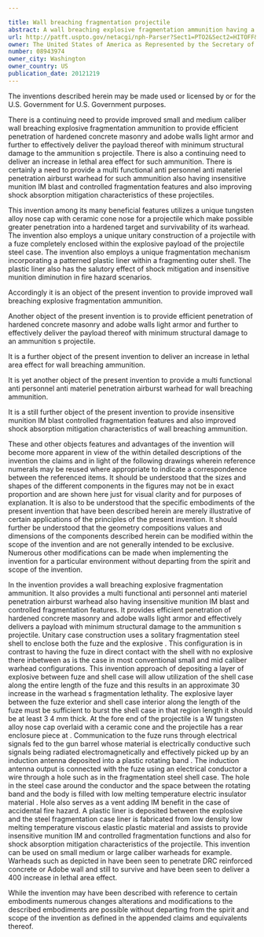 ```yaml
---

title: Wall breaching fragmentation projectile
abstract: A wall breaching explosive fragmentation ammunition having a tungsten alloy nose cap with ceramic cone nose which make possible penetration into a hardened target with survivability of the warhead. The ammunition employs a unitary construction with fuze completely within the projectile's shell case. The ammunition has an external plastic rotating band which also encloses an induction antenna. The antenna may signal the fuze on a wire, through a hole in the shell case. The fuze signals may be fed through a gun barrel, then picked up on the antenna. The ammunition also employs a controlled pattern fragmentation mechanism incorporating a patterned plastic liner.
url: http://patft.uspto.gov/netacgi/nph-Parser?Sect1=PTO2&Sect2=HITOFF&p=1&u=%2Fnetahtml%2FPTO%2Fsearch-adv.htm&r=1&f=G&l=50&d=PALL&S1=08943974&OS=08943974&RS=08943974
owner: The United States of America as Represented by the Secretary of the Army
number: 08943974
owner_city: Washington
owner_country: US
publication_date: 20121219
---
```

The inventions described herein may be made used or licensed by or for the U.S. Government for U.S. Government purposes.

There is a continuing need to provide improved small and medium caliber wall breaching explosive fragmentation ammunition to provide efficient penetration of hardened concrete masonry and adobe walls light armor and further to effectively deliver the payload thereof with minimum structural damage to the ammunition s projectile. There is also a continuing need to deliver an increase in lethal area effect for such ammunition. There is certainly a need to provide a multi functional anti personnel anti materiel penetration airburst warhead for such ammunition also having insensitive munition IM blast and controlled fragmentation features and also improving shock absorption mitigation characteristics of these projectiles.

This invention among its many beneficial features utilizes a unique tungsten alloy nose cap with ceramic cone nose for a projectile which make possible greater penetration into a hardened target and survivability of its warhead. The invention also employs a unique unitary construction of a projectile with a fuze completely enclosed within the explosive payload of the projectile steel case. The invention also employs a unique fragmentation mechanism incorporating a patterned plastic liner within a fragmenting outer shell. The plastic liner also has the salutory effect of shock mitigation and insensitive munition diminution in fire hazard scenarios.

Accordingly it is an object of the present invention to provide improved wall breaching explosive fragmentation ammunition.

Another object of the present invention is to provide efficient penetration of hardened concrete masonry and adobe walls light armor and further to effectively deliver the payload thereof with minimum structural damage to an ammunition s projectile.

It is a further object of the present invention to deliver an increase in lethal area effect for wall breaching ammunition.

It is yet another object of the present invention to provide a multi functional anti personnel anti materiel penetration airburst warhead for wall breaching ammunition.

It is a still further object of the present invention to provide insensitive munition IM blast controlled fragmentation features and also improved shock absorption mitigation characteristics of wall breaching ammunition.

These and other objects features and advantages of the invention will become more apparent in view of the within detailed descriptions of the invention the claims and in light of the following drawings wherein reference numerals may be reused where appropriate to indicate a correspondence between the referenced items. It should be understood that the sizes and shapes of the different components in the figures may not be in exact proportion and are shown here just for visual clarity and for purposes of explanation. It is also to be understood that the specific embodiments of the present invention that have been described herein are merely illustrative of certain applications of the principles of the present invention. It should further be understood that the geometry compositions values and dimensions of the components described herein can be modified within the scope of the invention and are not generally intended to be exclusive. Numerous other modifications can be made when implementing the invention for a particular environment without departing from the spirit and scope of the invention.

In the invention provides a wall breaching explosive fragmentation ammunition. It also provides a multi functional anti personnel anti materiel penetration airburst warhead also having insensitive munition IM blast and controlled fragmentation features. It provides efficient penetration of hardened concrete masonry and adobe walls light armor and effectively delivers a payload with minimum structural damage to the ammunition s projectile. Unitary case construction uses a solitary fragmentation steel shell to enclose both the fuze and the explosive . This configuration is in contrast to having the fuze in direct contact with the shell with no explosive there inbetween as is the case in most conventional small and mid caliber warhead configurations. This invention approach of depositing a layer of explosive between fuze and shell case will allow utilization of the shell case along the entire length of the fuze and this results in an approximate 30 increase in the warhead s fragmentation lethality. The explosive layer between the fuze exterior and shell case interior along the length of the fuze must be sufficient to burst the shell case in that region length it should be at least 3 4 mm thick. At the fore end of the projectile is a W tungsten alloy nose cap overlaid with a ceramic cone and the projectile has a rear enclosure piece at . Communication to the fuze runs through electrical signals fed to the gun barrel whose material is electrically conductive such signals being radiated electromagnetically and effectively picked up by an induction antenna deposited into a plastic rotating band . The induction antenna output is connected with the fuze using an electrical conductor a wire through a hole such as in the fragmentation steel shell case. The hole in the steel case around the conductor and the space between the rotating band and the body is filled with low melting temperature electric insulator material . Hole also serves as a vent adding IM benefit in the case of accidental fire hazard. A plastic liner is deposited between the explosive and the steel fragmentation case liner is fabricated from low density low melting temperature viscous elastic plastic material and assists to provide insensitive munition IM and controlled fragmentation functions and also for shock absorption mitigation characteristics of the projectile. This invention can be used on small medium or large caliber warheads for example. Warheads such as depicted in have been seen to penetrate DRC reinforced concrete or Adobe wall and still to survive and have been seen to deliver a 400 increase in lethal area effect.

While the invention may have been described with reference to certain embodiments numerous changes alterations and modifications to the described embodiments are possible without departing from the spirit and scope of the invention as defined in the appended claims and equivalents thereof.

